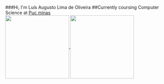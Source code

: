 ###Hi, I'm Luís Augusto Lima de Oliveira
##Currently coursing Computer Science at <a href="https://www.pucminas.br/unidade/coracao-eucaristico/Paginas/como-chegar.aspx">Puc minas</a>
<br>
<a href="https://github-readme-stats.vercel.app/api?username=LuisAugusto0&show_icons=true&theme=dracula">
  <img height=200 align="center" src="https://github-readme-stats.vercel.app/api?username=LuisAugusto0&show_icons=true&theme=dracula" />
</a>
<a href="https://github-readme-stats.vercel.app/api/top-langs/?username=LuisAugusto0&layout=compact&theme=dracula">
  <img height=200 align="center" src="https://github-readme-stats.vercel.app/api/top-langs/?username=LuisAugusto0&layout=compact&theme=dracula&card_width=320" />
</a>
<!--
**LuisAugusto0/LuisAugusto0** is a ✨ _special_ ✨ repository because its `README.md` (this file) appears on your GitHub profile.

Here are some ideas to get you started:

- 🔭 I’m currently working on ...
- 🌱 I’m currently learning ...
- 👯 I’m looking to collaborate on ...
- 🤔 I’m looking for help with ...
- 💬 Ask me about ...
- 📫 How to reach me: ...
- 😄 Pronouns: ...
- ⚡ Fun fact: ...
-->
